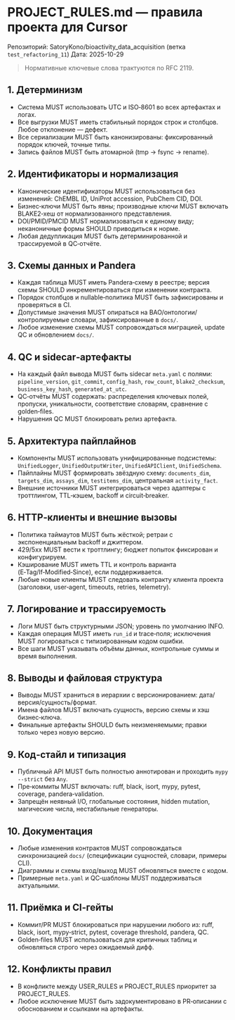 # PROJECT_RULES.md — правила проекта для Cursor

Репозиторий: SatoryKono/bioactivity_data_acquisition (ветка `test_refactoring_11`)
Дата: 2025-10-29

> Нормативные ключевые слова трактуются по RFC 2119.

## 1. Детерминизм

- Система MUST использовать UTC и ISO‑8601 во всех артефактах и логах.
- Все выгрузки MUST иметь стабильный порядок строк и столбцов. Любое отклонение — дефект.
- Все сериализации MUST быть канонизированы: фиксированный порядок ключей, точные типы.
- Запись файлов MUST быть атомарной (tmp → fsync → rename).

## 2. Идентификаторы и нормализация

- Канонические идентификаторы MUST использоваться без изменений: ChEMBL ID, UniProt accession, PubChem CID, DOI.
- Бизнес‑ключи MUST быть явны; производные ключи MUST включать BLAKE2‑хеш от нормализованного представления.
- DOI/PMID/PMCID MUST нормализоваться к единому виду; неканоничные формы SHOULD приводиться к норме.
- Любая дедупликация MUST быть детерминированной и трассируемой в QC‑отчёте.

## 3. Схемы данных и Pandera

- Каждая таблица MUST иметь Pandera‑схему в реестре; версия схемы SHOULD инкрементироваться при изменении контракта.
- Порядок столбцов и nullable‑политика MUST быть зафиксированы и проверяться в CI.
- Допустимые значения MUST опираться на BAO/онтологии/контролируемые словари, зафиксированные в `docs/`.
- Любое изменение схемы MUST сопровождаться миграцией, update QC и обновлением `docs/`.

## 4. QC и sidecar‑артефакты

- На каждый файл вывода MUST быть sidecar `meta.yaml` с полями: `pipeline_version`, `git_commit`, `config_hash`, `row_count`, `blake2_checksum`, `business_key_hash`, `generated_at_utc`.
- QC‑отчёты MUST содержать: распределения ключевых полей, пропуски, уникальности, соответствие словарям, сравнение с golden‑files.
- Нарушения QC MUST блокировать релиз артефакта.

## 5. Архитектура пайплайнов

- Компоненты MUST использовать унифицированные подсистемы: `UnifiedLogger`, `UnifiedOutputWriter`, `UnifiedAPIClient`, `UnifiedSchema`.
- Пайплайны MUST формировать звёздную схему: `documents_dim`, `targets_dim`, `assays_dim`, `testitems_dim`, центральная `activity_fact`.
- Внешние источники MUST интегрироваться через адаптеры с троттлингом, TTL‑кэшем, backoff и circuit‑breaker.

## 6. HTTP‑клиенты и внешние вызовы

- Политика таймаутов MUST быть жёсткой; ретраи с экспоненциальным backoff и джиттером.
- 429/5xx MUST вести к троттлингу; бюджет попыток фиксирован и конфигурируем.
- Кэширование MUST иметь TTL и контроль варианта (E‑Tag/If‑Modified‑Since), если поддерживается.
- Любые новые клиенты MUST следовать контракту клиента проекта (заголовки, user‑agent, timeouts, retries, telemetry).

## 7. Логирование и трассируемость

- Логи MUST быть структурными JSON; уровень по умолчанию INFO.
- Каждая операция MUST иметь `run_id` и trace‑поля; исключения MUST логироваться с типизированным кодом ошибки.
- Все шаги MUST указывать объёмы данных, контрольные суммы и время выполнения.

## 8. Выводы и файловая структура

- Выводы MUST храниться в иерархии с версионированием: дата/версия/сущность/формат.
- Имена файлов MUST включать сущность, версию схемы и хэш бизнес‑ключа.
- Финальные артефакты SHOULD быть неизменяемыми; правки только через новую версию.

## 9. Код‑стайл и типизация

- Публичный API MUST быть полностью аннотирован и проходить `mypy --strict` без `Any`.
- Пре‑коммиты MUST включать: ruff, black, isort, mypy, pytest, coverage, pandera‑validation.
- Запрещён неявный I/O, глобальные состояния, hidden mutation, магические числа, нестабильные генераторы.

## 10. Документация

- Любые изменения контрактов MUST сопровождаться синхронизацией `docs/` (спецификации сущностей, словари, примеры CLI).
- Диаграммы и схемы вход/выход MUST обновляться вместе с кодом.
- Примерные `meta.yaml` и QC‑шаблоны MUST поддерживаться актуальными.

## 11. Приёмка и CI‑гейты

- Коммит/PR MUST блокироваться при нарушении любого из: ruff, black, isort, mypy‑strict, pytest, coverage threshold, pandera, QC.
- Golden‑files MUST использоваться для критичных таблиц и обновляться строго через ожидаемый дифф.

## 12. Конфликты правил

- В конфликте между USER_RULES и PROJECT_RULES приоритет за PROJECT_RULES.
- Любое исключение MUST быть задокументировано в PR‑описании с обоснованием и ссылками на артефакты.

